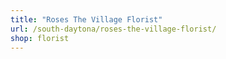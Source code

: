 ```yaml
---
title: "Roses The Village Florist"
url: /south-daytona/roses-the-village-florist/
shop: florist
---
```

